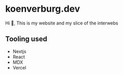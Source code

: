 # koenverburg.dev

Hi 👋, This is my website and my slice of the interwebs

## Tooling used
- Nextjs
- React
- MDX
- Vercel

